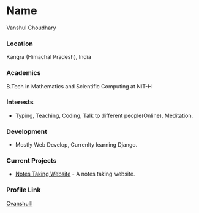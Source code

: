 # Name

Vanshul Choudhary

### Location

Kangra (Himachal Pradesh), India

### Academics

B.Tech in Mathematics and Scientific Computing at NIT-H

### Interests

- Typing, Teaching, Coding, Talk to different people(Online), Meditation. 

### Development

- Mostly Web Develop, Currenlty learning Django.
 
### Current Projects

- [Notes Taking Website](https://cvanshulll.github.io/Notes_app/) - A notes taking website. 

### Profile Link

[Cvanshulll](https://github.com/Cvanshulll)
